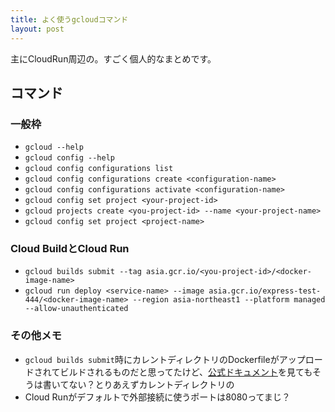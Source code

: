 ```yaml
---
title: よく使うgcloudコマンド
layout: post
---
```


主にCloudRun周辺の。すごく個人的なまとめです。

## コマンド
### 一般枠
- `gcloud --help`
- `gcloud config --help`
- `gcloud config configurations list`
- `gcloud config configurations create <configuration-name>`
- `gcloud config configurations activate <configuration-name>`
- `gcloud config set project <your-project-id>`
- `gcloud projects create <you-project-id> --name <your-project-name>`
- `gcloud config set project <project-name>`

### Cloud BuildとCloud Run
- `gcloud builds submit --tag asia.gcr.io/<you-project-id>/<docker-image-name>`
- `gcloud run deploy <service-name> --image asia.gcr.io/express-test-444/<docker-image-name> --region asia-northeast1 --platform managed --allow-unauthenticated`


### その他メモ
- `gcloud builds submit`時にカレントディレクトリのDockerfileがアップロードされてビルドされるものだと思ってたけど、[公式ドキュメント](https://cloud.google.com/sdk/gcloud/reference/builds/submit)を見てもそうは書いてない？とりあえずカレントディレクトリの
- Cloud Runがデフォルトで外部接続に使うポートは8080ってまじ？

